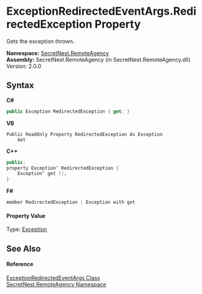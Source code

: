 # ExceptionRedirectedEventArgs.RedirectedException Property 
 

Gets the exception thrown.

**Namespace:**&nbsp;<a href="N_SecretNest_RemoteAgency">SecretNest.RemoteAgency</a><br />**Assembly:**&nbsp;SecretNest.RemoteAgency (in SecretNest.RemoteAgency.dll) Version: 2.0.0

## Syntax

**C#**<br />
``` C#
public Exception RedirectedException { get; }
```

**VB**<br />
``` VB
Public ReadOnly Property RedirectedException As Exception
	Get
```

**C++**<br />
``` C++
public:
property Exception^ RedirectedException {
	Exception^ get ();
}
```

**F#**<br />
``` F#
member RedirectedException : Exception with get

```


#### Property Value
Type: <a href="https://docs.microsoft.com/dotnet/api/system.exception" target="_blank">Exception</a>

## See Also


#### Reference
<a href="T_SecretNest_RemoteAgency_ExceptionRedirectedEventArgs">ExceptionRedirectedEventArgs Class</a><br /><a href="N_SecretNest_RemoteAgency">SecretNest.RemoteAgency Namespace</a><br />